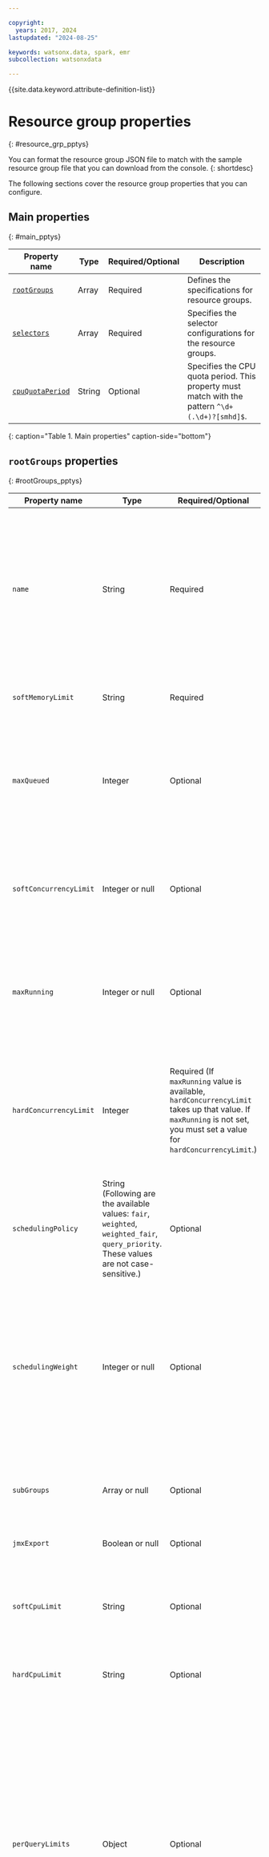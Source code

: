 ```yaml
---

copyright:
  years: 2017, 2024
lastupdated: "2024-08-25"

keywords: watsonx.data, spark, emr
subcollection: watsonxdata

---
```


{{site.data.keyword.attribute-definition-list}}

# Resource group properties
{: #resource_grp_pptys}

You can format the resource group JSON file to match with the sample resource group file that you can download from the console.
{: shortdesc}

The following sections cover the resource group properties that you can configure.

## Main properties
{: #main_pptys}

| Property name | Type | Required/Optional | Description |
| --- | --- | --- | --- |
| [`rootGroups`](#rootGroups_pptys) | Array | Required | Defines the specifications for resource groups. |
| [`selectors`](#selectors_pptys) | Array | Required | Specifies the selector configurations for the resource groups. |
| [`cpuQuotaPeriod`](#cpuQuotaPeriod_prpty) | String | Optional | Specifies the CPU quota period. This property must match with the pattern `^\d+(.\d+)?[smhd]$`. |
{: caption="Table 1. Main properties" caption-side="bottom"}

## `rootGroups` properties
{: #rootGroups_pptys}

| Property name | Type | Required/Optional | Description |
| --- | --- | --- | --- |
| `name` | String | Required | Name of the resource group. If the name contains `{`, `}`, or `$`, the name must be in the pattern `\$\{([a-zA-Z][a-zA-Z0-9]*)\}`. Blank spaces are allowed in the name. The name cannot contain a period (.). You cannot have the same name for two sibling groups. You can have the same name for a root group and a sub group. |
| `softMemoryLimit` | String | Required | Specifies the soft memory limit. Minimum value: 0%. Maximum value: 999%. |
| `maxQueued` | Integer | Optional | Specifies the maximum number of queued requests. Minimum value: 0. Maximum value: 2147483647. The value must not start with `0`. For example, `01`, `05`. Specify the values as `1`, `5`. `0` alone is a valid value. |
| `softConcurrencyLimit` | Integer or null | Optional | Specifies the soft concurrency limit. Minimum value: 0. Maximum value: 2147483647. The value must not start with `0`. For example, `01`, `05`. Specify the values as `1`, `5`. `0` alone is a valid value. |
| `maxRunning` | Integer or null | Optional | Specifies the maximum running count. Minimum value: 0. Maximum value: 2147483647. The value must not start with `0`. For example, `01`, `05`. Specify the values as `1`, `5`. `0` alone is a valid value.|
| `hardConcurrencyLimit` | Integer | Required (If `maxRunning` value is available, `hardConcurrencyLimit` takes up that value. If `maxRunning` is not set, you must set a value for `hardConcurrencyLimit`.) | Specifies the hard concurrency limit. Minimum value: 0. Maximum value: 2147483647. The value must be greater than or equal to `softConcurrencyLimit`. It must not start with `0`. For example, `01`, `05`. Specify the values as `1`, `5`. `0` alone is a valid value. |
| `schedulingPolicy` | String (Following are the available values: `fair`, `weighted`, `weighted_fair`, `query_priority`. These values are not case-sensitive.) | Optional | Specifies the scheduling policy. |
| `schedulingWeight` | Integer or null | Optional | Specifies the scheduling weight. Allowed values (minimum to maximum): 1 to 2147483647. The value must not start with `0`. For example, `01`, `05`. Specify the values as `1`, `5`. `0` alone is a valid value. If a subgroup has `schedulingWeight`, all of the corresponding siblings in that subgroup must have `schedulingWeight`. |
| `subGroups` | Array or null | Optional | Specifies the subgroups within the resource group. Subgroups have the same rules for different properties as in the resource group. |
| `jmxExport` | Boolean or null | Optional | Indicates whether JMX export is enabled. |
| `softCpuLimit` | String | Optional | Specifies the soft CPU limit. It must match the pattern `^\d+(.\d+)?[smhd]$`. If `hardCpuLimit` is defined, the value of `softCpuLimit` must be less than or equal to `hardCpuLimit`. |
| `hardCpuLimit` | String | Optional | Specifies the hard CPU limit. It must match the pattern `^\d+(\.\d+)?[smhd]$`. |
| `perQueryLimits` | Object | Optional | Specifies per-query limits. Example: `"perQueryLimits": { "executionTimeLimit": "30m", "totalMemoryLimit": "2GB", "cpuTimeLimit": "1h" }`. The object can have one, two, or three of the following limits. Negative values are not allowed for any of the following limits. 1. `executionTimeLimit` (**Type**: String, **Pattern**: This property must match with the pattern `^\d+(.\d+)?[smhd]$`.), 2. `totalMemoryLimit` (**Type**: String, **Pattern**: This property must match with the pattern `^\s*(\d+(?:\.\d+)?)\s*([a-zA-Z]+)\s*$`.), 3. `cpuTimeLimit` (**Type**: String, **Pattern**: This property must match with the pattern `^\d+(.\d+)?[smhd]$`.) |
| `workersPerQueryLimit` | Integer or null | Optional | Specifies the workers per query limit. Allowed values (minimum to maximum): -2147483648 to 2147483647. The value must be greater than or equal to `softConcurrencyLimit`. It must not start with `0`. For example, `01`, `05`. Specify the values as `1`, `5`. `0` alone is a valid value. |
{: caption="Table 2. rootGroups properties" caption-side="bottom"}

## `selectors` properties
{: #selectors_pptys}

| Property name | Type | Required/Optional | Description |
| --- | --- | --- | --- |
| `user` | String or null (Strings can have any valid regular expression (`.*`).) | Optional | Specifies the user regex pattern. |
| `source` | String or null (Strings can have any valid regular expression (`.*`).) | Optional | Specifies the source regex pattern. |
| `queryType` | String or null. (Possible values are `data_definition`, `delete`, `describe`, `explain`, `analyze`, `insert`, `select`, `control`, and `update`. These values are not case-sensitive.) | Optional | Specifies the query type. |
| `clientTags` | List of strings or null (Example: `"clientTags": ["resourceGroup1","resourceGroup2"]`. storageStrings can have any valid regular expression (`.*`).) | Optional | Specifies the client tags. |
| `selectorResourceEstimate` | Object or null | Optional | Specifies the selector resource estimate. Example: "selectorResourceEstimate": `{"executionTime": {"min": "5m", "max": "10m"}, "cpuTime": {"min": "30m", "max": "1h"}, "peakMemory": {"min": "512MB", "max": "2GB"}`. The object can have one, two, or three of the limits. You can also use the `min`, `max`, or both of the parameters for all of the three limits. For example, `"selectorResourceEstimate": {"executionTime": {"min": "5m"}`. Negative values are not allowed for any of the limits. For more information about the limits, see [`selectorResourceEstimate` limits](#selectorResourceEstimate_limits). |
| `clientInfo` | String or null (Strings can have any valid regular expression (`.*`).) | Optional | Specifies the client info regex pattern. |
| `schema` | String or null (Strings can have any valid regular expression (`.*`).) | Optional | Specifies the schema. |
| `principal` | String or null (Strings can have any valid regular expression (`.*`).) | Optional | Specifies the principal regex pattern. |
| `group` | String | Required | The group name must be from the available names in the resource group. For redirecting to a subgroup, use `"group": "groupname.subgroupname"`. You can also use dynamic values like `${SOURCE}`, `${USER}`, and `${SCHEMA}` as used in root group names. You cannot have `null` in `group`. |
{: caption="Table 3. selectors properties" caption-side="bottom"}

In the `source` and `user` regex, you can use the provided name in the format `(?<sampleName>.*)` as a dynamic group name. For example:

```bash
{
            "source": "(?<sampleName>.*)",
            "clientTags": [
                "hipri"
            ],
            "group": "bi-${sampleName}"
}and there is a group as ,{
            "name": "bi-${sampleName}",
            "softMemoryLimit": "80%",
            "hardConcurrencyLimit": 100,
            "maxQueued": 1000,
            "schedulingPolicy": "weighted",
            "jmxExport": true
}
```
{: codeblock}

In this example, `sampleName` is a dynamic value. Special characters are not allowed in the name. You can add other values like `${SOURCE}`, `${USER}`, or `${SCHEMA}`. The group name is case-sensitive. You can have values before and after the dynamic variable. For example, `abc-${SOURCE}` or `${toolname}-xyz`.


### `selectorResourceEstimate` limits
{: #selectorResourceEstimate_limits}

- `executionTime`
    - `min`:
      The property type is string. This property must match the pattern `^\\d+(\\.\\d+)?[smhd]$`.
    - `max`:
      The property type is string. This property must match the pattern  `^\\d+(\\.\\d+)?[smhd]$`.

- `peakMemory`
    - `min`:
        The property type is string. This property must match the pattern `^\s*(\d+(?:\.\d+)?)\s*([a-zA-Z]+)\s*$`.
   - `max`
        The property type is string. This property must match the pattern `^\s*(\d+(?:\.\d+)?)\s*([a-zA-Z]+)\s*$`.

- `cpuTime`
    - `min`:
      The property type is string. This property must match the pattern `^\\d+(\\.\\d+)?[smhd]$`.
    - `max`:
      The property type is string. This property must match the pattern  `^\\d+(\\.\\d+)?[smhd]$`.

## cpuQuotaPeriod properties
{: #cpuQuotaPeriod_prpty}

| Property name | Type   | Required/Optional | Description |
|---------------|--------|-------------------|-------------|
| cpuQuotaPeriod | String | Optional | Specifies the CPU quota period. This property must match with the pattern `^\\d+(\\.\\d+)?[smhd]$` |
{: caption="Table 4. selectors properties" caption-side="bottom"}
